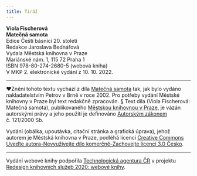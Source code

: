 ```yaml
---
title: Tiráž
---
```


**Viola Fischerová    
Matečná samota**  
Edice Čeští básníci 20. století  
Redakce Jaroslava Bednářová  
Vydala Městská knihovna v Praze  
Mariánské nám. 1, 115 72 Praha 1  
ISBN 978-80-274-2680-5 (webová kniha)  
V MKP 2. elektronické vydání z 10. 10. 2022.

***

♥Znění tohoto textu vychází z díla [Matečná samota](https://search.mlp.cz/cz/titul/matecna-samota/2342979/#/getPodobneTituly=deskriptory-eq:15125251-amp:key-eq:2342979) tak, jak bylo vydáno nakladatelstvím Petrov v Brně v roce 2002. Pro potřeby vydání Městské knihovny v Praze byl text redakčně zpracován.
§
Text díla (Viola Fischerová: Matečná samota), publikovaného [Městskou knihovnou v Praze](https://www.mlp.cz/cz/), je vázán autorskými právy a jeho použití je definováno [Autorským zákonem](https://www.mkcr.cz/predpisy-zakonu-709.html) č. 121/2000 Sb.

Vydání (obálka, upoutávka, citační stránka a grafická úprava), jehož autorem je Městská knihovna v Praze, podléhá licenci [Creative Commons Uveďte autora-Nevyužívejte dílo komerčně-Zachovejte licenci 3.0 Česko](https://creativecommons.org/licenses/by-nc-sa/3.0/cz/).


***

Vydání webové knihy podpořila [Technologická agentura ČR](https://www.tacr.cz/) v projektu [Redesign knihovních služeb 2020: webové knihy](https://starfos.tacr.cz/cs/project/TL04000391).